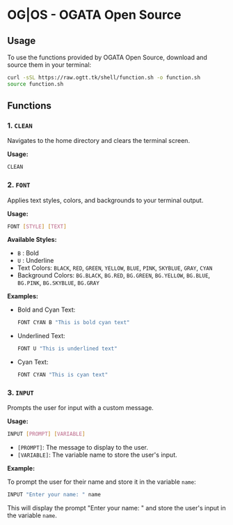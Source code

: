 # OG|OS - OGATA Open Source

## Usage

To use the functions provided by OGATA Open Source, download and source them in your terminal:

```bash
curl -sSL https://raw.ogtt.tk/shell/function.sh -o function.sh
source function.sh
```

## Functions

### 1. `CLEAN`

Navigates to the home directory and clears the terminal screen.

**Usage:**

```bash
CLEAN
```

### 2. `FONT`

Applies text styles, colors, and backgrounds to your terminal output.

**Usage:**

```bash
FONT [STYLE] [TEXT]
```

**Available Styles:**

- `B` : Bold
- `U` : Underline
- Text Colors: `BLACK`, `RED`, `GREEN`, `YELLOW`, `BLUE`, `PINK`, `SKYBLUE`, `GRAY`, `CYAN`
- Background Colors: `BG.BLACK`, `BG.RED`, `BG.GREEN`, `BG.YELLOW`, `BG.BLUE`, `BG.PINK`, `BG.SKYBLUE`, `BG.GRAY`

**Examples:**

- Bold and Cyan Text:

    ```bash
    FONT CYAN B "This is bold cyan text"
    ```

- Underlined Text:

    ```bash
    FONT U "This is underlined text"
    ```

- Cyan Text:

    ```bash
    FONT CYAN "This is cyan text"
    ```

### 3. `INPUT`

Prompts the user for input with a custom message.

**Usage:**

```bash
INPUT [PROMPT] [VARIABLE]
```

- `[PROMPT]`: The message to display to the user.
- `[VARIABLE]`: The variable name to store the user's input.

**Example:**

To prompt the user for their name and store it in the variable `name`:

```bash
INPUT "Enter your name: " name
```

This will display the prompt "Enter your name: " and store the user's input in the variable `name`.